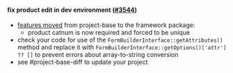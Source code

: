 #### fix product edit in dev environment ([#3544](https://github.com/shopsys/shopsys/pull/3544))

- [features moved](#movement-of-features-from-project-base-to-packages) from project-base to the framework package:
    - product catnum is now required and forced to be unique
- check your code for use of the `FormBuilderInterface::getAttributes()` method and replace it with `FormBuilderInterface::getOptions()['attr'] ?? []` to prevent errors about array-to-string conversion
- see #project-base-diff to update your project

